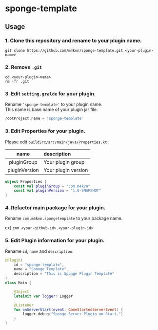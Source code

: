 # sponge-template

## Usage

### 1. Clone this repository and rename to your plugin name.

```
git clone https://github.com/m4kvn/sponge-template.git <your-plugin-name>
```

### 2. Remove `.git`

```
cd <your-plugin-name>
rm -fr .git
```

### 3. Edit `setting.gralde` for your plugin.

Rename `'sponge-template'` to your plugin name.<br>
This name is base name of your plugin jar file.

```setting.gradle
rootProject.name = 'sponge-template'
```

### 3. Edit Properties for your plugin.

Please edit `buildSrc/src/main/java/Properties.kt`

| name | description |
| :--: | :---------- |
| pluginGroup | Your plugin group |
| pluginVersion | Your plugin version |

```Properties.kt
object Properties {
    const val pluginGroup = "com.m4kvn"
    const val pluginVersion = "1.0-SNAPSHOT"
}
```

### 4. Refactor main package for your plugin.

Rename `com.m4kvn.spongetemplate` to your package name.

ex) `com.<your-github-id>.<your-plugin-id>`

### 5. Edit Plugin information for your plugin.

Rename `id`, `name` and `description`.

```Main.kt
@Plugin(
    id = "sponge-template",
    name = "Sponge Template",
    description = "This is Sponge Plugin Template"
)
class Main {

    @Inject
    lateinit var logger: Logger

    @Listener
    fun onServerStart(event: GameStartedServerEvent) {
        logger.debug("Sponge Server Plugin on Start.")
    }
}
```

